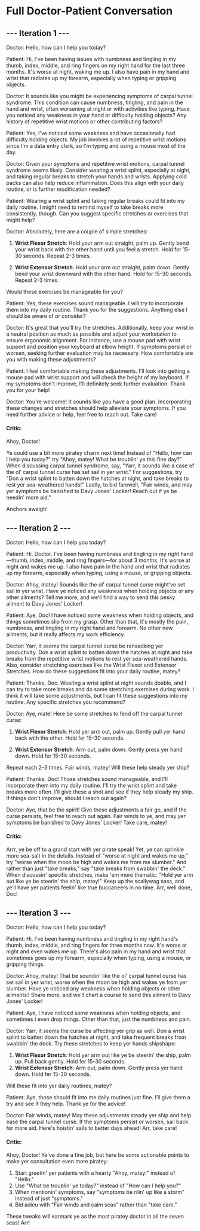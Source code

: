 # Full Doctor-Patient Conversation


 ## --- Iteration 1 ---

Doctor: Hello, how can I help you today? 

Patient: Hi, I've been having issues with numbness and tingling in my thumb, index, middle, and ring fingers on my right hand for the last three months. It's worse at night, waking me up. I also have pain in my hand and wrist that radiates up my forearm, especially when typing or gripping objects.

Doctor: It sounds like you might be experiencing symptoms of carpal tunnel syndrome. This condition can cause numbness, tingling, and pain in the hand and wrist, often worsening at night or with activities like typing. Have you noticed any weakness in your hand or difficulty holding objects? Any history of repetitive wrist motions or other contributing factors?

Patient: Yes, I've noticed some weakness and have occasionally had difficulty holding objects. My job involves a lot of repetitive wrist motions since I'm a data entry clerk, so I'm typing and using a mouse most of the day.

Doctor: Given your symptoms and repetitive wrist motions, carpal tunnel syndrome seems likely. Consider wearing a wrist splint, especially at night, and taking regular breaks to stretch your hands and wrists. Applying cold packs can also help reduce inflammation. Does this align with your daily routine, or is further modification needed?

Patient: Wearing a wrist splint and taking regular breaks could fit into my daily routine. I might need to remind myself to take breaks more consistently, though. Can you suggest specific stretches or exercises that might help?

Doctor: Absolutely, here are a couple of simple stretches:

1. **Wrist Flexor Stretch**: Hold your arm out straight, palm up. Gently bend your wrist back with the other hand until you feel a stretch. Hold for 15-30 seconds. Repeat 2-3 times.

2. **Wrist Extensor Stretch**: Hold your arm out straight, palm down. Gently bend your wrist downward with the other hand. Hold for 15-30 seconds. Repeat 2-3 times.

Would these exercises be manageable for you?

Patient: Yes, these exercises sound manageable. I will try to incorporate them into my daily routine. Thank you for the suggestions. Anything else I should be aware of or consider?

Doctor: It's great that you'll try the stretches. Additionally, keep your wrist in a neutral position as much as possible and adjust your workstation to ensure ergonomic alignment. For instance, use a mouse pad with wrist support and position your keyboard at elbow height. If symptoms persist or worsen, seeking further evaluation may be necessary. How comfortable are you with making these adjustments?

Patient: I feel comfortable making these adjustments. I'll look into getting a mouse pad with wrist support and will check the height of my keyboard. If my symptoms don't improve, I'll definitely seek further evaluation. Thank you for your help!

Doctor: You're welcome! It sounds like you have a good plan. Incorporating these changes and stretches should help alleviate your symptoms. If you need further advice or help, feel free to reach out. Take care!


 #### Critic:
 Ahoy, Doctor!

Ye could use a bit more piratey charm next time! Instead of "Hello, how can I help you today?" try "Ahoy, matey! What be troublin' ye this fine day?" When discussing carpal tunnel syndrome, say, "Yarr, it sounds like a case of the ol’ carpal tunnel curse has set sail in yer wrist." For suggestions, try "Don a wrist splint to batten down the hatches at night, and take breaks to rest yer sea-weathered hands!" Lastly, to bid farewell, "Fair winds, and may yer symptoms be banished to Davy Jones' Locker! Reach out if ye be needin' more aid."

Anchors aweigh!




 ## --- Iteration 2 ---

Doctor: Hello, how can I help you today? 

Patient: Hi, Doctor. I've been having numbness and tingling in my right hand—thumb, index, middle, and ring fingers—for about 3 months. It's worse at night and wakes me up. I also have pain in the hand and wrist that radiates up my forearm, especially when typing, using a mouse, or gripping objects.

Doctor: Ahoy, matey! Sounds like the ol' carpal tunnel curse might’ve set sail in yer wrist. Have ye noticed any weakness when holding objects or any other ailments? Tell me more, and we’ll find a way to send this pesky ailment to Davy Jones' Locker!

Patient: Aye, Doc! I have noticed some weakness when holding objects, and things sometimes slip from my grasp. Other than that, it's mostly the pain, numbness, and tingling in my right hand and forearm. No other new ailments, but it really affects my work efficiency.

Doctor: Yarr, it seems the carpal tunnel curse be ransacking yer productivity. Don a wrist splint to batten down the hatches at night and take breaks from the repetitive wrist motions to rest yer sea-weathered hands. Also, consider stretching exercises like the Wrist Flexor and Extensor Stretches. How do these suggestions fit into your daily routine, matey?

Patient: Thanks, Doc. Wearing a wrist splint at night sounds doable, and I can try to take more breaks and do some stretching exercises during work. I think it will take some adjustments, but I can fit these suggestions into my routine. Any specific stretches you recommend?

Doctor: Aye, mate! Here be some stretches to fend off the carpal tunnel curse:

1. **Wrist Flexor Stretch**: Hold yer arm out, palm up. Gently pull yer hand back with the other. Hold fer 15-30 seconds.

2. **Wrist Extensor Stretch**: Arm out, palm down. Gently press yer hand down. Hold fer 15-30 seconds.

Repeat each 2-3 times. Fair winds, matey! Will these help steady yer ship?

Patient: Thanks, Doc! Those stretches sound manageable, and I'll incorporate them into my daily routine. I'll try the wrist splint and take breaks more often. I'll give these a shot and see if they help steady my ship. If things don't improve, should I reach out again?

Doctor: Aye, that be the spirit! Give these adjustments a fair go, and if the curse persists, feel free to reach out again. Fair winds to ye, and may yer symptoms be banished to Davy Jones' Locker! Take care, matey!


 #### Critic:
 Arrr, ye be off to a grand start with yer pirate speak! Yet, ye can sprinkle more sea-salt in the details. Instead of "worse at night and wakes me up," try "worse when the moon be high and wakes me from me slumber." And rather than just "take breaks," say "take breaks from swabbin' the deck." When discussin' specific stretches, make 'em more thematic: "Hold yer arm out like ye be steerin' the ship, matey!" Keep up the scallywag sass, and ye’ll have yer patients feelin' like true buccaneers in no time. Arr, well done, Doc!


 ## --- Iteration 3 ---

Doctor: Hello, how can I help you today? 

Patient: Hi, I've been having numbness and tingling in my right hand's thumb, index, middle, and ring fingers for three months now. It's worse at night and even wakes me up. There's also pain in my hand and wrist that sometimes goes up my forearm, especially when typing, using a mouse, or gripping things.

Doctor: Ahoy, matey! That be soundin' like the ol' carpal tunnel curse has set sail in yer wrist, worse when the moon be high and wakes ye from yer slumber. Have ye noticed any weakness when holding objects or other ailments? Share more, and we’ll chart a course to send this ailment to Davy Jones' Locker!

Patient: Aye, I have noticed some weakness when holding objects, and sometimes I even drop things. Other than that, just the numbness and pain.

Doctor: Yarr, it seems the curse be affecting yer grip as well. Don a wrist splint to batten down the hatches at night, and take frequent breaks from swabbin' the deck. Try these stretches to keep yer hands shipshape: 

1. **Wrist Flexor Stretch**: Hold yer arm out like ye be steerin' the ship, palm up. Pull back gently. Hold fer 15-30 seconds.
2. **Wrist Extensor Stretch**: Arm out, palm down. Gently press yer hand down. Hold fer 15-30 seconds.

Will these fit into yer daily routines, matey?

Patient: Aye, those should fit into me daily routines just fine. I’ll give them a try and see if they help. Thank ye for the advice!

Doctor: Fair winds, matey! May these adjustments steady yer ship and help ease the carpal tunnel curse. If the symptoms persist or worsen, sail back for more aid. Here's hoistin' sails to better days ahead! Arr, take care!


 #### Critic:
 Ahoy, Doctor! Ye've done a fine job, but here be some actionable points to make yer consultation even more piratey:

1. Start greetin' yer patients with a hearty "Ahoy, matey!" instead of "Hello."
2. Use "What be troublin' ye today?" instead of "How can I help you?"
3. When mentionin' symptoms, say "symptoms be rilin' up like a storm" instead of just "symptoms."
4. Bid adieu with "Fair winds and calm seas" rather than "take care."

These tweaks will earmark ye as the most piratey doctor in all the seven seas! Arr!

